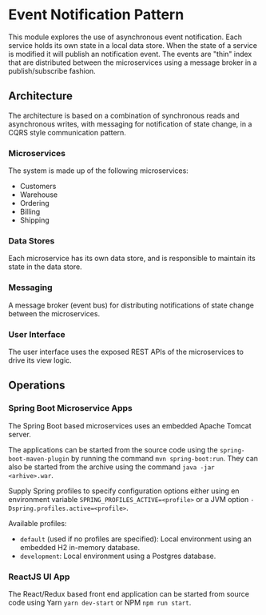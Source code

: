 # Event Notification Pattern
This module explores the use of asynchronous event notification. Each service holds its own state in a local data store. When the state of a service is modified it will publish an notification event. The events are "thin" index that are distributed between the microservices using a message broker in a publish/subscribe fashion.

## Architecture
The architecture is based on a combination of synchronous reads and asynchronous writes, with messaging for notification of state change, in a CQRS style communication pattern.

### Microservices
The system is made up of the following microservices:

* Customers
* Warehouse
* Ordering
* Billing
* Shipping

### Data Stores
Each microservice has its own data store, and is responsible to maintain its state in the data store.

### Messaging
A message broker (event bus) for distributing notifications of state change between the microservices.

### User Interface
The user interface uses the exposed REST APIs of the microservices to drive its view logic.

## Operations

### Spring Boot Microservice Apps
The Spring Boot based microservices uses an embedded Apache Tomcat server.

The applications can be started from the source code using the `spring-boot-maven-plugin` by running the command `mvn spring-boot:run`.
They can also be started from the archive using the command `java -jar <arhive>.war`.

Supply Spring profiles to specify configuration options either using en environment variable `SPRING_PROFILES_ACTIVE=<profile>` or a JVM option `-Dspring.profiles.active=<profile>`.

Available profiles:
* `default` (used if no profiles are specified): Local environment using an embedded H2 in-memory database.
* `development`: Local environment using a Postgres database.

### ReactJS UI App
The React/Redux based front end application can be started from source code using Yarn `yarn dev-start` or NPM `npm run start`.

